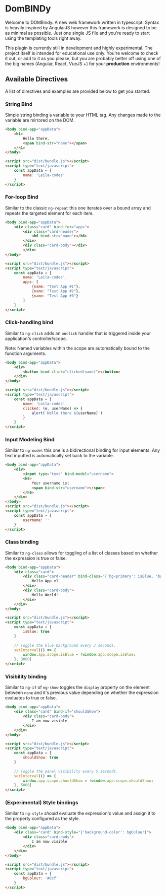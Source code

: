 # DomBINDy

Welcome to DOMBindy. A new web framework written in typescript.
Syntax is heavily inspired by AngularJS however this framework is designed to be as minimal as possible. Just one single JS file and you're ready to start using the templating tools right away.

This plugin is currently still in development and highly experimental. The project itself is intended for educational use only.
You're welcome to check it out, or add to it as you please, but you are probably better off using one of the big names (Angular, React, VueJS +) for your **production** environments!

## Available Directives
A list of directives and examples are provided below to get you started.

### String Bind
Simple string binding a variable to your HTML tag. Any changes made to the variable are mirrored on the DOM.

```html
<body bind-app="appData">
    <h1>
        Hello there,
        <span bind-str="name"></span>
    </h1>
</body>

<script src="dist/bundle.js"></script>
<script type="text/javascript">
    const appData = {
        name: 'Leila-codes'
    }
</script>
```

### For-loop Bind
Similar to the classic `ng-repeat` this one iterates over a bound array and repeats the targeted element for each item.

```html
<body bind-app="appData">
    <div class="card" bind-for="apps">
        <div class="card-header">
            <h6 bind-str="name"></h6>
        </div>
        <div class="card-body"></div>
        </div>
</body>

<script src="dist/bundle.js"></script>
<script type="text/javascript">
    const appData = {
        name: 'Leila-codes',
        apps: [
            {name: "Test App #1"},
            {name: "Test App #2"},
            {name: "Test App #3"}
        ]
    }
</script>
```

### Click-handling bind
Similar to `ng-click` adds an `onclick` handler that is triggered inside your application's controller/scope.

Note: Named variables within the scope are automatically bound to the function arguments.

```html
<body bind-app="appData">
    <div>
        <button bind-click="clicked(name)"></button>
    </div>
</body>

<script src="dist/bundle.js"></script>
<script type="text/javascript">
    const appData = {
        name: 'Leila-codes',
        clicked: (e, userName) => {
            alert(`Hello there ${userName}`)
        }
    }
</script>
```

### Input Modeling Bind
Similar to `ng-model` this one is a bidirectional binding for input elements. Any text inputted is automatically set back to the variable.

```html
<body bind-app="appData">
    <div>
        <input type="text" bind-model="username">
        <h6>
            Your username is: 
            <span bind-str="username"></span>
        </h6>
    </div>
</body>
<script src="dist/bundle.js"></script>
<script type="text/javascript">
    const appData = {
        username: ''
    }
</script>
```

### Class binding
Similar to `ng-class` allows for toggling of a list of classes based on whether the expression is true or false.

```html
<body bind-app="appData">
    <div class="card">
        <div class="card-header" bind-class="{'bg-primary': isBlue, 'bg-warning': !isBlue}">
            Hello App v1
        </div>
        <div class="card-body">
            Hello World!
        </div>
    </div>
</body>

<script src="dist/bundle.js"></script>
<script type="text/javascript">
    const appData = {
        isBlue: true
    }
    
    // Toggle the blue background every 3 seconds.
    setInterval(() => {
        window.app.scope.isBlue = !window.app.scope.isBlue;
    }, 3000)
</script>
```

### Visibility binding
Similar to `ng-if` of `ng-show` toggles the `display` property on the element between `none` and it's previous value depending on whether the expression evaluates to true or false.

```html
<body bind-app="appData">
    <div class="card" bind-if="shouldShow">
        <div class="card-body">
            I am now visible
        </div>
    </div>
</body>

<script src="dist/bundle.js"></script>
<script type="text/javascript">
    const appData = {
        shouldShow: true
    }
    
    // Toggle the panel visibility every 5 seconds.
    setInterval(() => {
        window.app.scope.shouldShow = !window.app.scope.shouldShow;
    }, 5000)
</script>
```

### (Experimental) Style bindings
Similar to `ng-style` _should_ evaluate the expression's value and assign it to the property configured as the style.

```html
<body bind-app="appData">
    <div class="card" bind-style="{'background-color': bgColour}">
        <div class="card-body">
            I am now visible
        </div>
    </div>
</body>

<script src="dist/bundle.js"></script>
<script type="text/javascript">
    const appData = {
        bgColour: '#0cf'
    }
</script>
```
